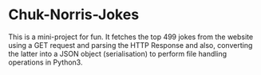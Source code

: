 # Chuk-Norris-Jokes

This is a mini-project for fun. It fetches the top 499 jokes from the website using a GET request and parsing the HTTP Response and also, converting the latter into a JSON object (serialisation) to perform file handling operations in Python3.
